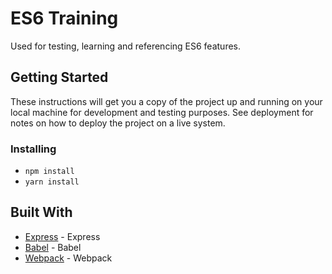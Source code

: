 # ES6 Training

Used for testing, learning and referencing ES6 features.

## Getting Started

These instructions will get you a copy of the project up and running on your local machine for development and testing purposes. See deployment for notes on how to deploy the project on a live system.

### Installing

* `npm install`
* `yarn install`

## Built With

* [Express](https://github.com/expressjs/express) - Express
* [Babel](https://github.com/babel/babel) - Babel
* [Webpack](https://github.com/webpack/webpack) - Webpack